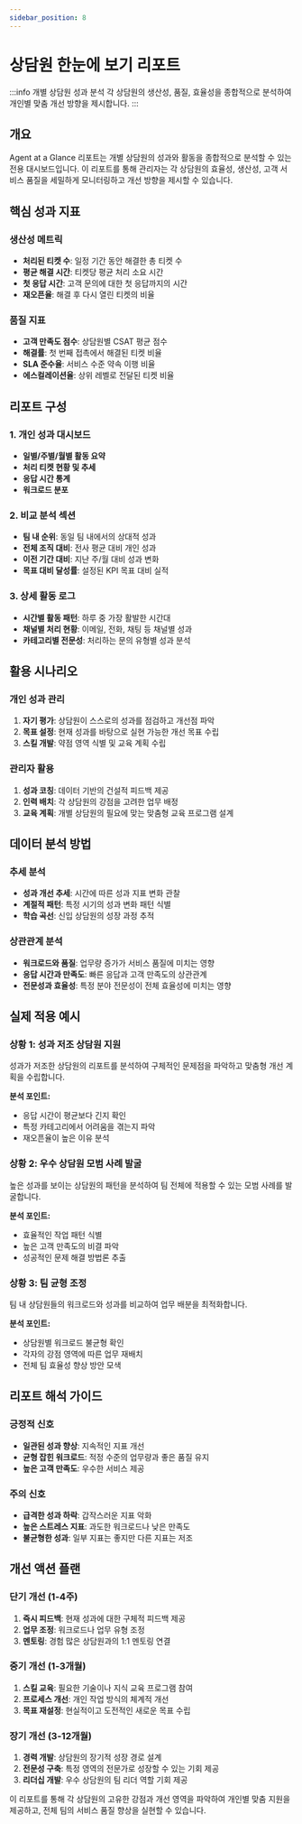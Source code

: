 ```yaml
---
sidebar_position: 8
---
```


# 상담원 한눈에 보기 리포트

:::info 개별 상담원 성과 분석
각 상담원의 생산성, 품질, 효율성을 종합적으로 분석하여 개인별 맞춤 개선 방향을 제시합니다.
:::

## 개요

Agent at a Glance 리포트는 개별 상담원의 성과와 활동을 종합적으로 분석할 수 있는 전용 대시보드입니다. 이 리포트를 통해 관리자는 각 상담원의 효율성, 생산성, 고객 서비스 품질을 세밀하게 모니터링하고 개선 방향을 제시할 수 있습니다.

## 핵심 성과 지표

### 생산성 메트릭
- **처리된 티켓 수**: 일정 기간 동안 해결한 총 티켓 수
- **평균 해결 시간**: 티켓당 평균 처리 소요 시간
- **첫 응답 시간**: 고객 문의에 대한 첫 응답까지의 시간
- **재오픈율**: 해결 후 다시 열린 티켓의 비율

### 품질 지표
- **고객 만족도 점수**: 상담원별 CSAT 평균 점수
- **해결률**: 첫 번째 접촉에서 해결된 티켓 비율
- **SLA 준수율**: 서비스 수준 약속 이행 비율
- **에스컬레이션율**: 상위 레벨로 전달된 티켓 비율

## 리포트 구성

### 1. 개인 성과 대시보드
- **일별/주별/월별 활동 요약**
- **처리 티켓 현황 및 추세**
- **응답 시간 통계**
- **워크로드 분포**

### 2. 비교 분석 섹션
- **팀 내 순위**: 동일 팀 내에서의 상대적 성과
- **전체 조직 대비**: 전사 평균 대비 개인 성과
- **이전 기간 대비**: 지난 주/월 대비 성과 변화
- **목표 대비 달성률**: 설정된 KPI 목표 대비 실적

### 3. 상세 활동 로그
- **시간별 활동 패턴**: 하루 중 가장 활발한 시간대
- **채널별 처리 현황**: 이메일, 전화, 채팅 등 채널별 성과
- **카테고리별 전문성**: 처리하는 문의 유형별 성과 분석

## 활용 시나리오

### 개인 성과 관리
1. **자기 평가**: 상담원이 스스로의 성과를 점검하고 개선점 파악
2. **목표 설정**: 현재 성과를 바탕으로 실현 가능한 개선 목표 수립
3. **스킬 개발**: 약점 영역 식별 및 교육 계획 수립

### 관리자 활용
1. **성과 코칭**: 데이터 기반의 건설적 피드백 제공
2. **인력 배치**: 각 상담원의 강점을 고려한 업무 배정
3. **교육 계획**: 개별 상담원의 필요에 맞는 맞춤형 교육 프로그램 설계

## 데이터 분석 방법

### 추세 분석
- **성과 개선 추세**: 시간에 따른 성과 지표 변화 관찰
- **계절적 패턴**: 특정 시기의 성과 변화 패턴 식별
- **학습 곡선**: 신입 상담원의 성장 과정 추적

### 상관관계 분석
- **워크로드와 품질**: 업무량 증가가 서비스 품질에 미치는 영향
- **응답 시간과 만족도**: 빠른 응답과 고객 만족도의 상관관계
- **전문성과 효율성**: 특정 분야 전문성이 전체 효율성에 미치는 영향

## 실제 적용 예시

### 상황 1: 성과 저조 상담원 지원
성과가 저조한 상담원의 리포트를 분석하여 구체적인 문제점을 파악하고 맞춤형 개선 계획을 수립합니다.

**분석 포인트:**
- 응답 시간이 평균보다 긴지 확인
- 특정 카테고리에서 어려움을 겪는지 파악
- 재오픈율이 높은 이유 분석

### 상황 2: 우수 상담원 모범 사례 발굴
높은 성과를 보이는 상담원의 패턴을 분석하여 팀 전체에 적용할 수 있는 모범 사례를 발굴합니다.

**분석 포인트:**
- 효율적인 작업 패턴 식별
- 높은 고객 만족도의 비결 파악
- 성공적인 문제 해결 방법론 추출

### 상황 3: 팀 균형 조정
팀 내 상담원들의 워크로드와 성과를 비교하여 업무 배분을 최적화합니다.

**분석 포인트:**
- 상담원별 워크로드 불균형 확인
- 각자의 강점 영역에 따른 업무 재배치
- 전체 팀 효율성 향상 방안 모색

## 리포트 해석 가이드

### 긍정적 신호
- **일관된 성과 향상**: 지속적인 지표 개선
- **균형 잡힌 워크로드**: 적정 수준의 업무량과 좋은 품질 유지
- **높은 고객 만족도**: 우수한 서비스 제공

### 주의 신호
- **급격한 성과 하락**: 갑작스러운 지표 악화
- **높은 스트레스 지표**: 과도한 워크로드나 낮은 만족도
- **불균형한 성과**: 일부 지표는 좋지만 다른 지표는 저조

## 개선 액션 플랜

### 단기 개선 (1-4주)
1. **즉시 피드백**: 현재 성과에 대한 구체적 피드백 제공
2. **업무 조정**: 워크로드나 업무 유형 조정
3. **멘토링**: 경험 많은 상담원과의 1:1 멘토링 연결

### 중기 개선 (1-3개월)
1. **스킬 교육**: 필요한 기술이나 지식 교육 프로그램 참여
2. **프로세스 개선**: 개인 작업 방식의 체계적 개선
3. **목표 재설정**: 현실적이고 도전적인 새로운 목표 수립

### 장기 개선 (3-12개월)
1. **경력 개발**: 상담원의 장기적 성장 경로 설계
2. **전문성 구축**: 특정 영역의 전문가로 성장할 수 있는 기회 제공
3. **리더십 개발**: 우수 상담원의 팀 리더 역할 기회 제공

이 리포트를 통해 각 상담원의 고유한 강점과 개선 영역을 파악하여 개인별 맞춤 지원을 제공하고, 전체 팀의 서비스 품질 향상을 실현할 수 있습니다.